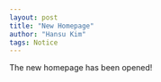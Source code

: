 ```yaml
---
layout: post
title: "New Homepage"
author: "Hansu Kim"
tags: Notice
---
```


The new homepage has been opened!   
